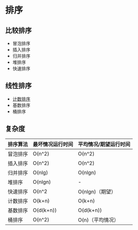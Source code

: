 # 排序
## 比较排序
* 冒泡排序
* 插入排序
* 归并排序
* 堆排序
* 快速排序
## 线性排序
* [计数排序](sort/countsort/readme.md)
* 基数排序
* 桶排序
## 复杂度
排序算法|最坏情况运行时间|平均情况/期望运行时间
:---|:---|:---
冒泡排序|O(n^2)|O(n^2)
插入排序|O(n^2)|O(n^2)
归并排序|O(nlg)|O(nlgn)
堆排序|O(nlgn)|-
快速排序|O(n^2|O(nlgn)（期望）
计数排序|O(k+n)|O(k+n)
基数排序|O(d(k+n))|O(d(k+n))
桶排序|O(n^2)|O(n)（平均情况）